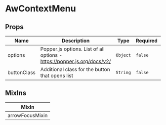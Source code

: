 # AwContextMenu

## Props

<!-- @vuese:AwContextMenu:props:start -->
|Name|Description|Type|Required|Default|
|---|---|---|---|---|
|options|Popper.js options. List of all options - https://popper.js.org/docs/v2/|`Object`|`false`|-|
|buttonClass|Additional class for the button that opens list|`String`|`false`|-|

<!-- @vuese:AwContextMenu:props:end -->


## MixIns

<!-- @vuese:AwContextMenu:mixIns:start -->
|MixIn|
|---|
|arrowFocusMixin|

<!-- @vuese:AwContextMenu:mixIns:end -->


